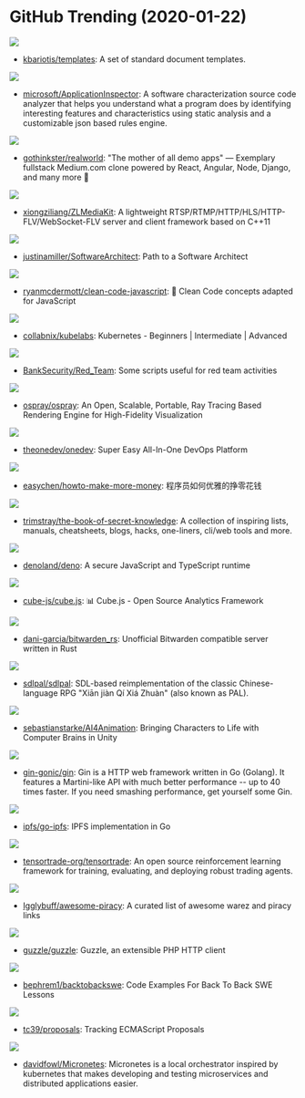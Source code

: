 # GitHub Trending (2020-01-22)

![](https://img.shields.io/badge/none-New%20268-green?style=flat-square&logo=appveyor)
- [kbariotis/templates](https://github.com/kbariotis/templates): A set of standard document templates.

![](https://img.shields.io/badge/C%23-New%20405-green?style=flat-square&logo=appveyor)
- [microsoft/ApplicationInspector](https://github.com/microsoft/ApplicationInspector): A software characterization source code analyzer that helps you understand what a program does by identifying interesting features and characteristics using static analysis and a customizable json based rules engine.

![](https://img.shields.io/badge/JavaScript-New%20214-green?style=flat-square&logo=appveyor)
- [gothinkster/realworld](https://github.com/gothinkster/realworld): "The mother of all demo apps" — Exemplary fullstack Medium.com clone powered by React, Angular, Node, Django, and many more 🏅

![](https://img.shields.io/badge/C%2B%2B-New%2045-green?style=flat-square&logo=appveyor)
- [xiongziliang/ZLMediaKit](https://github.com/xiongziliang/ZLMediaKit): A lightweight RTSP/RTMP/HTTP/HLS/HTTP-FLV/WebSocket-FLV server and client framework based on C++11

![](https://img.shields.io/badge/none-New%20670-green?style=flat-square&logo=appveyor)
- [justinamiller/SoftwareArchitect](https://github.com/justinamiller/SoftwareArchitect): Path to a Software Architect

![](https://img.shields.io/badge/JavaScript-New%20478-green?style=flat-square&logo=appveyor)
- [ryanmcdermott/clean-code-javascript](https://github.com/ryanmcdermott/clean-code-javascript): 🛁 Clean Code concepts adapted for JavaScript

![](https://img.shields.io/badge/HTML-New%20184-green?style=flat-square&logo=appveyor)
- [collabnix/kubelabs](https://github.com/collabnix/kubelabs): Kubernetes - Beginners | Intermediate | Advanced

![](https://img.shields.io/badge/PowerShell-New%2066-green?style=flat-square&logo=appveyor)
- [BankSecurity/Red_Team](https://github.com/BankSecurity/Red_Team): Some scripts useful for red team activities

![](https://img.shields.io/badge/C%2B%2B-New%2049-green?style=flat-square&logo=appveyor)
- [ospray/ospray](https://github.com/ospray/ospray): An Open, Scalable, Portable, Ray Tracing Based Rendering Engine for High-Fidelity Visualization

![](https://img.shields.io/badge/Java-New%20268-green?style=flat-square&logo=appveyor)
- [theonedev/onedev](https://github.com/theonedev/onedev): Super Easy All-In-One DevOps Platform

![](https://img.shields.io/badge/none-New%20214-green?style=flat-square&logo=appveyor)
- [easychen/howto-make-more-money](https://github.com/easychen/howto-make-more-money): 程序员如何优雅的挣零花钱

![](https://img.shields.io/badge/none-New%2092-green?style=flat-square&logo=appveyor)
- [trimstray/the-book-of-secret-knowledge](https://github.com/trimstray/the-book-of-secret-knowledge): A collection of inspiring lists, manuals, cheatsheets, blogs, hacks, one-liners, cli/web tools and more.

![](https://img.shields.io/badge/TypeScript-New%20429-green?style=flat-square&logo=appveyor)
- [denoland/deno](https://github.com/denoland/deno): A secure JavaScript and TypeScript runtime

![](https://img.shields.io/badge/JavaScript-New%2060-green?style=flat-square&logo=appveyor)
- [cube-js/cube.js](https://github.com/cube-js/cube.js): 📊 Cube.js - Open Source Analytics Framework

![](https://img.shields.io/badge/Rust-New%2020-green?style=flat-square&logo=appveyor)
- [dani-garcia/bitwarden_rs](https://github.com/dani-garcia/bitwarden_rs): Unofficial Bitwarden compatible server written in Rust

![](https://img.shields.io/badge/Objective-C-New%2047-green?style=flat-square&logo=appveyor)
- [sdlpal/sdlpal](https://github.com/sdlpal/sdlpal): SDL-based reimplementation of the classic Chinese-language RPG "Xiān jiàn Qí Xiá Zhuàn" (also known as PAL).

![](https://img.shields.io/badge/C%2B%2B-New%2026-green?style=flat-square&logo=appveyor)
- [sebastianstarke/AI4Animation](https://github.com/sebastianstarke/AI4Animation): Bringing Characters to Life with Computer Brains in Unity

![](https://img.shields.io/badge/Go-New%2048-green?style=flat-square&logo=appveyor)
- [gin-gonic/gin](https://github.com/gin-gonic/gin): Gin is a HTTP web framework written in Go (Golang). It features a Martini-like API with much better performance -- up to 40 times faster. If you need smashing performance, get yourself some Gin.

![](https://img.shields.io/badge/Go-New%2023-green?style=flat-square&logo=appveyor)
- [ipfs/go-ipfs](https://github.com/ipfs/go-ipfs): IPFS implementation in Go

![](https://img.shields.io/badge/Python-New%2077-green?style=flat-square&logo=appveyor)
- [tensortrade-org/tensortrade](https://github.com/tensortrade-org/tensortrade): An open source reinforcement learning framework for training, evaluating, and deploying robust trading agents.

![](https://img.shields.io/badge/HTML-New%2090-green?style=flat-square&logo=appveyor)
- [Igglybuff/awesome-piracy](https://github.com/Igglybuff/awesome-piracy): A curated list of awesome warez and piracy links

![](https://img.shields.io/badge/PHP-New%2025-green?style=flat-square&logo=appveyor)
- [guzzle/guzzle](https://github.com/guzzle/guzzle): Guzzle, an extensible PHP HTTP client

![](https://img.shields.io/badge/Java-New%2020-green?style=flat-square&logo=appveyor)
- [bephrem1/backtobackswe](https://github.com/bephrem1/backtobackswe): Code Examples For Back To Back SWE Lessons

![](https://img.shields.io/badge/none-New%2015-green?style=flat-square&logo=appveyor)
- [tc39/proposals](https://github.com/tc39/proposals): Tracking ECMAScript Proposals

![](https://img.shields.io/badge/C%23-New%2051-green?style=flat-square&logo=appveyor)
- [davidfowl/Micronetes](https://github.com/davidfowl/Micronetes): Micronetes is a local orchestrator inspired by kubernetes that makes developing and testing microservices and distributed applications easier.


